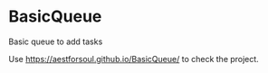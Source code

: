 # BasicQueue
Basic queue to add tasks

Use https://aestforsoul.github.io/BasicQueue/ to check the project.
